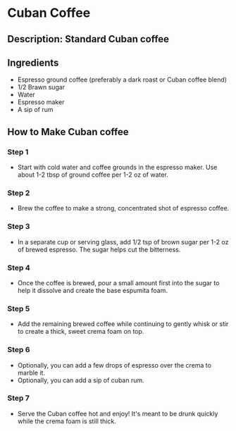 # Cuban Coffee

## Description: Standard Cuban coffee

## Ingredients

- Espresso ground coffee (preferably a dark roast or Cuban coffee blend)
- 1/2 Brawn sugar
- Water
- Espresso maker
- A sip of rum

## How to Make Cuban coffee

### Step 1

- Start with cold water and coffee grounds in the espresso maker. Use about 1-2 tbsp of ground coffee per 1-2 oz of water.

### Step 2

- Brew the coffee to make a strong, concentrated shot of espresso coffee.

### Step 3

- In a separate cup or serving glass, add 1/2 tsp of brown sugar per 1-2 oz of brewed espresso. The sugar helps cut the bitterness.

### Step 4

- Once the coffee is brewed, pour a small amount first into the sugar to help it dissolve and create the base espumita foam.

### Step 5

- Add the remaining brewed coffee while continuing to gently whisk or stir to create a thick, sweet crema foam on top.

### Step 6

- Optionally, you can add a few drops of espresso over the crema to marble it.
- Optionally, you can add a sip of cuban rum.

### Step 7

- Serve the Cuban coffee hot and enjoy! It's meant to be drunk quickly while the crema foam is still thick.
